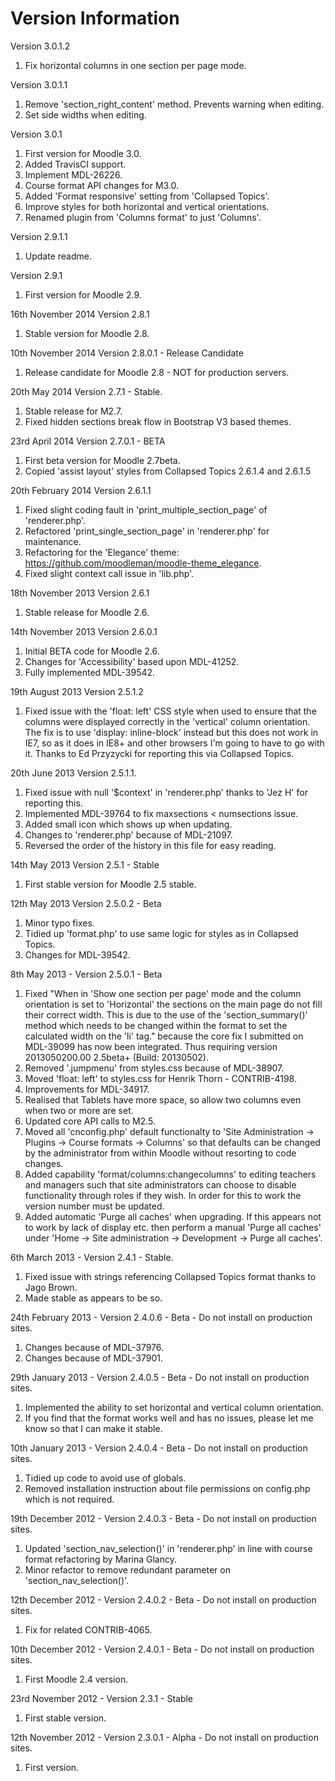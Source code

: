 Version Information
===================
Version 3.0.1.2
  1. Fix horizontal columns in one section per page mode.

Version 3.0.1.1
  1. Remove 'section_right_content' method.  Prevents warning when editing.
  2. Set side widths when editing.

Version 3.0.1
  1. First version for Moodle 3.0.
  2. Added TravisCI support.
  3. Implement MDL-26226.
  4. Course format API changes for M3.0.
  5. Added 'Format responsive' setting from 'Collapsed Topics'.
  6. Improve styles for both horizontal and vertical orientations.
  7. Renamed plugin from 'Columns format' to just 'Columns'.

Version 2.9.1.1
  1. Update readme.

Version 2.9.1
  1. First version for Moodle 2.9.

16th November 2014 Version 2.8.1
  1. Stable version for Moodle 2.8.

10th November 2014 Version 2.8.0.1 - Release Candidate
  1. Release candidate for Moodle 2.8 - NOT for production servers.

20th May 2014 Version 2.7.1 - Stable.
  1. Stable release for M2.7.
  2. Fixed hidden sections break flow in Bootstrap V3 based themes.

23rd April 2014 Version 2.7.0.1 - BETA
  1. First beta version for Moodle 2.7beta.
  2. Copied 'assist layout' styles from Collapsed Topics 2.6.1.4 and 2.6.1.5

20th February 2014 Version 2.6.1.1
  1. Fixed slight coding fault in 'print_multiple_section_page' of 'renderer.php'.
  2. Refactored 'print_single_section_page' in 'renderer.php' for maintenance.
  3. Refactoring for the 'Elegance' theme: https://github.com/moodleman/moodle-theme_elegance.
  4. Fixed slight context call issue in 'lib.php'.

18th November 2013 Version 2.6.1
  1. Stable release for Moodle 2.6.

14th November 2013 Version 2.6.0.1
  1. Initial BETA code for Moodle 2.6.
  2. Changes for 'Accessibility' based upon MDL-41252.
  3. Fully implemented MDL-39542.

19th August 2013 Version 2.5.1.2
  1. Fixed issue with the 'float: left' CSS style when used to ensure that the columns were displayed correctly in the
     'vertical' column orientation.  The fix is to use 'display: inline-block' instead but this does not work in IE7, so as
     it does in IE8+ and other browsers I'm going to have to go with it.  Thanks to Ed Przyzycki for reporting this via
     Collapsed Topics.

20th June 2013 Version 2.5.1.1.
  1. Fixed issue with null '$context' in 'renderer.php' thanks to 'Jez H' for reporting this.
  2. Implemented MDL-39764 to fix maxsections < numsections issue.
  3. Added small icon which shows up when updating.
  4. Changes to 'renderer.php' because of MDL-21097.
  5. Reversed the order of the history in this file for easy reading.

14th May 2013 Version 2.5.1 - Stable
  1. First stable version for Moodle 2.5 stable.

12th May 2013 Version 2.5.0.2 - Beta
  1. Minor typo fixes.
  2. Tidied up 'format.php' to use same logic for styles as in Collapsed Topics.
  3. Changes for MDL-39542.

8th May 2013 - Version 2.5.0.1 - Beta
  1. Fixed "When in 'Show one section per page' mode and the column orientation is set to 'Horizontal' the sections on the main
     page do not fill their correct width.  This is due to the use of the 'section_summary()' method which needs to be changed
     within the format to set the calculated width on the 'li' tag." because the core fix I submitted on MDL-39099 has now
     been integrated.  Thus requiring version 2013050200.00 2.5beta+ (Build: 20130502).
  2. Removed '.jumpmenu' from styles.css because of MDL-38907.
  3. Moved 'float: left' to styles.css for Henrik Thorn - CONTRIB-4198.
  4. Improvements for MDL-34917.
  5. Realised that Tablets have more space, so allow two columns even when two or more are set.
  6. Updated core API calls to M2.5.
  7. Moved all 'cnconfig.php' default functionalty to 'Site Administration -> Plugins -> Course formats -> Columns'
     so that defaults can be changed by the administrator from within Moodle without resorting to code changes.
  8. Added capability 'format/columns:changecolumns' to editing teachers and managers such that site administrators can choose to
     disable functionality through roles if they wish.  In order for this to work the version number must be updated.
  9. Added automatic 'Purge all caches' when upgrading.  If this appears not to work by lack of display etc. then perform a
     manual 'Purge all caches' under 'Home -> Site administration -> Development -> Purge all caches'.

6th March 2013 - Version 2.4.1 - Stable.
  1. Fixed issue with strings referencing Collapsed Topics format thanks to Jago Brown.
  2. Made stable as appears to be so.

24th February 2013 - Version 2.4.0.6 - Beta - Do not install on production sites.
  1. Changes because of MDL-37976.
  2. Changes because of MDL-37901.

29th January 2013 - Version 2.4.0.5 - Beta - Do not install on production sites.
  1. Implemented the ability to set horizontal and vertical column orientation.
  2. If you find that the format works well and has no issues, please let me know so that I can make it stable.

10th January 2013 - Version 2.4.0.4 - Beta - Do not install on production sites.
  1. Tidied up code to avoid use of globals.
  2. Removed installation instruction about file permissions on config.php which is not required.

19th December 2012 - Version 2.4.0.3 - Beta - Do not install on production sites.
  1. Updated 'section_nav_selection()' in 'renderer.php' in line with course format refactoring by Marina Glancy.
  2. Minor refactor to remove redundant parameter on 'section_nav_selection()'.

12th December 2012 - Version 2.4.0.2 - Beta - Do not install on production sites.
  1. Fix for related CONTRIB-4065.

10th December 2012 - Version 2.4.0.1 - Beta - Do not install on production sites.
  1. First Moodle 2.4 version.

23rd November 2012 - Version 2.3.1 - Stable
  1. First stable version.

12th November 2012 - Version 2.3.0.1 - Alpha - Do not install on production sites.
  1. First version.